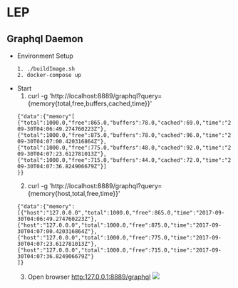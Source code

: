 # LEP

## Graphql Daemon
- Environment Setup
    ```
    1. ./buildImage.sh
    2. docker-compose up
    ```
- Start
    1. curl -g 'http://localhost:8889/graphql?query={memory{total,free,buffers,cached,time}}'
    ```
    {"data":{"memory"[
    {"total":1000.0,"free":865.0,"buffers":78.0,"cached":69.0,"time":"2017-09-30T04:06:49.274760223Z"},{"total":1000.0,"free":875.0,"buffers":78.0,"cached":96.0,"time":"2017-09-30T04:07:00.420316864Z"},{"total":1000.0,"free":775.0,"buffers":48.0,"cached":92.0,"time":"2017-09-30T04:07:23.612781013Z"},{"total":1000.0,"free":715.0,"buffers":44.0,"cached":72.0,"time":"2017-09-30T04:07:36.824906679Z"}]
    }}
    ```
    2. curl -g 'http://localhost:8889/graphql?query={memory{host,total,free,time}}'
    ```
    {"data":{"memory":
    [{"host":"127.0.0.0","total":1000.0,"free":865.0,"time":"2017-09-30T04:06:49.274760223Z"},{"host":"127.0.0.0","total":1000.0,"free":875.0,"time":"2017-09-30T04:07:00.420316864Z"},{"host":"127.0.0.0","total":1000.0,"free":775.0,"time":"2017-09-30T04:07:23.612781013Z"},{"host":"127.0.0.0","total":1000.0,"free":715.0,"time":"2017-09-30T04:07:36.824906679Z"}
    ]}
    ```
    3. Open browser [http:127.0.0.1:8889/graphql](http://127.0.0.1:8889/graphql)
     ![](https://i.imgur.com/DaRbfws.png)
    